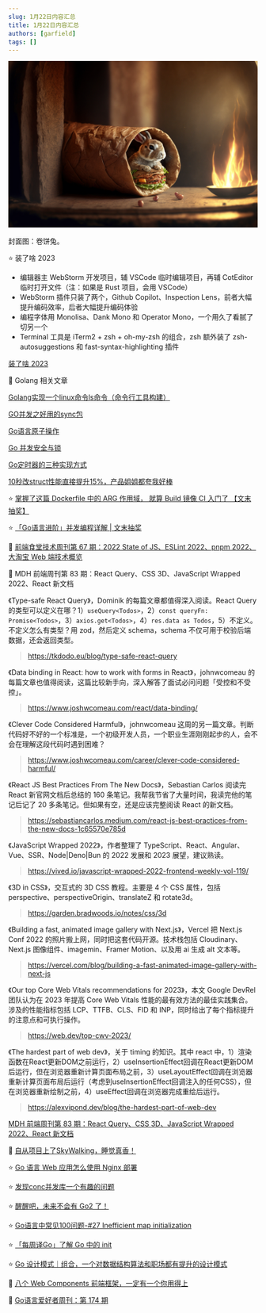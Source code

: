 ```yaml
---
slug: 1月22日内容汇总
title: 1月22日内容汇总
authors: [garfield]
tags: []
---
```


![image](image.png)

封面图：卷饼兔。

⭐️ 装了啥 2023

- 编辑器主 WebStorm 开发项目，辅 VSCode 临时编辑项目，再辅 CotEditor 临时打开文件（注：如果是 Rust 项目，会用 VSCode）
- WebStorm 插件只装了两个，Github Copilot、Inspection Lens，前者大幅提升编码效率，后者大幅提升编码体验
- 编程字体用 Monolisa、Dank Mono 和 Operator Mono，一个用久了看腻了切另一个
- Terminal 工具是 iTerm2 + zsh + oh-my-zsh 的组合，zsh 额外装了 zsh-autosuggestions 和 fast-syntax-highlighting 插件

[装了啥 2023](https://mp.weixin.qq.com/s/m2HhDuFefiLt-eSB9Ux55g)

📒 Golang 相关文章

[Golang实现一个linux命令ls命令（命令行工具构建）](https://mp.weixin.qq.com/s/GMhYFPwAaH90gQvsTvzN_Q)

[GO并发之好用的sync包](https://mp.weixin.qq.com/s/aYt-q5hsvOQYq99TnQCoCw)

[Go语言原子操作](https://mp.weixin.qq.com/s/-HIQtprVGs1G5Bd3DMYQig)

[Go 并发安全与锁](https://mp.weixin.qq.com/s/_xU2A4b6JvVCus7tYV3YQQ)

[Go定时器的三种实现方式](https://mp.weixin.qq.com/s/GHJAUM3hiCEyi6z5KnVfMg)

[10秒改struct性能直接提升15%，产品姐姐都夸我好棒](https://mp.weixin.qq.com/s/WOfwayOu5UwsZJTYLTfOuA)

⭐️ [掌握了这篇 Dockerfile 中的 ARG 作用域， 就算 Build 镜像 CI 入门了 【文末抽奖】](https://mp.weixin.qq.com/s/i3n0hoHRaYoDMWcC5DSQ3w)

⭐️ [「Go语言进阶」并发编程详解 | 文末抽奖](https://mp.weixin.qq.com/s/irp0uBR-nJ87tZ_elMWPnA)

📒 [前端食堂技术周刊第 67 期：2022 State of JS、ESLint 2022、pnpm 2022、大淘宝 Web 端技术概览](https://juejin.cn/post/7189217535839961148)

📒 MDH 前端周刊第 83 期：React Query、CSS 3D、JavaScript Wrapped 2022、React 新文档

《Type-safe React Query》，Dominik 的每篇文章都值得深入阅读。React Query 的类型可以定义在哪？1）`useQuery<Todos>`，2）`const queryFn: Promise<Todos>`，3）`axios.get<Todos>`，4）`res.data as Todos`，5）不定义。不定义怎么有类型？用 zod，然后定义 schema，schema 不仅可用于校验后端数据，还会返回类型。

> https://tkdodo.eu/blog/type-safe-react-query

《Data binding in React: how to work with forms in React》，johnwcomeau 的每篇文章也值得阅读，这篇比较新手向，深入解答了面试必问问题「受控和不受控」。

> https://www.joshwcomeau.com/react/data-binding/

《Clever Code Considered Harmful》，johnwcomeau 这周的另一篇文章。判断代码好不好的一个标准是，一个初级开发人员，一个职业生涯刚刚起步的人，会不会在理解这段代码时遇到困难？

> https://www.joshwcomeau.com/career/clever-code-considered-harmful/

《React JS Best Practices From The New Docs》，Sebastian Carlos 阅读完 React 新官网文档后总结的 160 条笔记。我帮我节省了大量时间，我读完他的笔记后记了 20 多条笔记。但如果有空，还是应该完整阅读 React 的新文档。

> https://sebastiancarlos.medium.com/react-js-best-practices-from-the-new-docs-1c65570e785d

《JavaScript Wrapped 2022》，作者整理了 TypeScript、React、Angular、Vue、SSR、Node|Deno|Bun 的 2022 发展和 2023 展望，建议熟读。

> https://vived.io/javascript-wrapped-2022-frontend-weekly-vol-119/

《3D in CSS》，交互式的 3D CSS 教程。主要是 4 个 CSS 属性，包括 perspective、perspectiveOrigin、translateZ 和 rotate3d。

> https://garden.bradwoods.io/notes/css/3d

《Building a fast, animated image gallery with Next.js》，Vercel 把 Next.js Conf 2022 的照片搬上网，同时把这套代码开源。技术栈包括 Cloudinary、Next.js 图像组件、imagemin、Framer Motion、以及用 ai 生成 alt 文本等。

> https://vercel.com/blog/building-a-fast-animated-image-gallery-with-next-js

《Our top Core Web Vitals recommendations for 2023》，本文 Google DevRel 团队认为在 2023 年提高 Core Web Vitals 性能的最有效方法的最佳实践集合。涉及的性能指标包括 LCP、TTFB、CLS、FID 和 INP，同时给出了每个指标提升的注意点和可执行操作。

> https://web.dev/top-cwv-2023/

《The hardest part of web dev》，关于 timing 的知识。其中 react 中，1）渲染函数在React更新DOM之前运行，2）useInsertionEffect回调在React更新DOM后运行，但在浏览器重新计算页面布局之前，3）useLayoutEffect回调在浏览器重新计算页面布局后运行（考虑到useInsertionEffect回调注入的任何CSS），但在浏览器重新绘制之前，4）useEffect回调在浏览器完成重绘后运行。

> https://alexvipond.dev/blog/the-hardest-part-of-web-dev

[MDH 前端周刊第 83 期：React Query、CSS 3D、JavaScript Wrapped 2022、React 新文档](https://www.yuque.com/chencheng/mdh-weekly/tyvzbo1venhyi7l4)

📒 [自从项目上了SkyWalking，睡觉真香！](https://mp.weixin.qq.com/s/72UbwZTxo36eJVqGq8HBgw)

⭐️ [Go 语言 Web 应用怎么使用 Nginx 部署](https://mp.weixin.qq.com/s/Rrz-UEx2SwYmyWC5rKh4Wg)

⭐️ [发现conc并发库一个有趣的问题](https://mp.weixin.qq.com/s/G8mEAKRYbaae_rFBVJqdeg)

⭐️ [醒醒吧，未来不会有 Go2 了！](https://juejin.cn/post/7189102074825539640)

⭐️ [Go语言中常见100问题-#27 Inefficient map initialization](https://mp.weixin.qq.com/s/9pfznxXKHCv-QEZBqHw1YQ)

⭐️ [「每周译Go」了解 Go 中的 init](https://mp.weixin.qq.com/s/g4_HWOzL3NNFvyOHseLE6Q)

⭐️ [Go 设计模式｜组合，一个对数据结构算法和职场都有提升的设计模式](https://mp.weixin.qq.com/s/JKWbyr4Yt7A6l1nFsANUcQ)

📒 [八个 Web Components 前端框架，一定有一个你用得上](https://mp.weixin.qq.com/s/alDla5kp0XXFJSExYZPWEA)

📒 [Go语言爱好者周刊：第 174 期](https://mp.weixin.qq.com/s/E5LM05OzLj0VNxPIiu6O1g)
